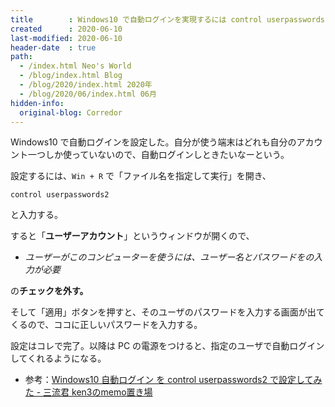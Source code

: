 ```yaml
---
title        : Windows10 で自動ログインを実現するには control userpasswords2 を使う
created      : 2020-06-10
last-modified: 2020-06-10
header-date  : true
path:
  - /index.html Neo's World
  - /blog/index.html Blog
  - /blog/2020/index.html 2020年
  - /blog/2020/06/index.html 06月
hidden-info:
  original-blog: Corredor
---
```


Windows10 で自動ログインを設定した。自分が使う端末はどれも自分のアカウント一つしか使っていないので、自動ログインしときたいなーという。

設定するには、`Win + R` で「ファイル名を指定して実行」を開き、

```batch
control userpasswords2
```

と入力する。

すると「**ユーザーアカウント**」というウィンドウが開くので、

- *ユーザーがこのコンピューターを使うには、ユーザー名とパスワードをの入力が必要*

の**チェックを外す。**

そして「適用」ボタンを押すと、そのユーザのパスワードを入力する画面が出てくるので、ココに正しいパスワードを入力する。

設定はコレで完了。以降は PC の電源をつけると、指定のユーザで自動ログインしてくれるようになる。

- 参考：[Windows10 自動ログイン を control userpasswords2 で設定してみた - 三流君 ken3のmemo置き場](https://ken3memo.hatenablog.com/entry/20160204/1454598920)
